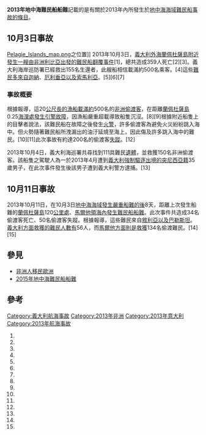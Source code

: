 **2013年地中海難民船船難**記載的是有關於2013年內所發生於[地中海海域](../Page/地中海.md "wikilink")[難民船事故的條目](https://zh.wikipedia.org/wiki/難民 "wikilink")。

## 10月3日事故

[Pelagie_Islands_map.png](https://zh.wikipedia.org/wiki/File:Pelagie_Islands_map.png "fig:Pelagie_Islands_map.png")之位置\]\]
2013年10月3日，[義大利外海](https://zh.wikipedia.org/wiki/義大利 "wikilink")[蘭佩杜薩島附近發生一艘由](https://zh.wikipedia.org/wiki/蘭佩杜薩島 "wikilink")[非洲](../Page/非洲.md "wikilink")[利比亞出發的](https://zh.wikipedia.org/wiki/利比亞 "wikilink")[難民船翻覆事件](https://zh.wikipedia.org/wiki/難民 "wikilink")\[1\]，總共造成359人死亡\[2\]\[3\]。義大利海岸巡防署已經救出155名生還者，此艘船相信載滿約500名乘客。\[4\]這些[難民多來自](https://zh.wikipedia.org/wiki/難民 "wikilink")[迦納](https://zh.wikipedia.org/wiki/迦納 "wikilink")、[厄利垂亞以及](https://zh.wikipedia.org/wiki/厄利垂亞 "wikilink")[索馬利亞](https://zh.wikipedia.org/wiki/索馬利亞 "wikilink")。\[5\]\[6\]\[7\]

### 事故概要

根據報導，這20[公尺長的](https://zh.wikipedia.org/wiki/公尺 "wikilink")[漁船載滿約](https://zh.wikipedia.org/wiki/漁船 "wikilink")500名的[非洲](../Page/非洲.md "wikilink")[偷渡客](https://zh.wikipedia.org/wiki/偷渡客 "wikilink")，在距離[蘭佩杜薩島](https://zh.wikipedia.org/wiki/蘭佩杜薩島 "wikilink")0.25[海浬處發生引擎故障](https://zh.wikipedia.org/wiki/海浬 "wikilink")，因漁船嚴重超載導致船隻沉沒。\[8\]\[9\]根據附近船隻上的目擊者說法，該難民船在故障之後發生[火警](https://zh.wikipedia.org/wiki/火警 "wikilink")，許多偷渡客為避免火災紛紛跳入海中。但火勢隨著難民船所洩漏出的油汙延燒至海上，因此傷及許多跳入海中的難民。\[10\]\[11\]此次事故有約達200名的偷渡客[失蹤](https://zh.wikipedia.org/wiki/失蹤 "wikilink")。\[12\]

2013年10月4日，義大利海巡署共尋找到111具難民[遺體](https://zh.wikipedia.org/wiki/遺體 "wikilink")，並救獲150名非洲偷渡客。該船隻之駕駛人為一於2013年4月遭到[義大利強制驅逐出境的](https://zh.wikipedia.org/wiki/義大利 "wikilink")[突尼西亞籍](../Page/突尼西亞.md "wikilink")35歲男子，在此次事件發生後該男子遭到義大利警方逮捕。\[13\]

## 10月11日事故

2013年10月11日，在10月3日[地中海海域發生嚴重船難的後](../Page/地中海.md "wikilink")8天，距離上次發生船難的[蘭佩杜薩島](https://zh.wikipedia.org/wiki/蘭佩杜薩島 "wikilink")120[公里處](../Page/公里.md "wikilink")、[馬爾他領海內發生難民船船難](https://zh.wikipedia.org/wiki/馬爾他 "wikilink")。此次事件共造成34名偷渡客死亡、50名偷渡客失蹤。根據報導，這些難民來自[敘利亞以及](https://zh.wikipedia.org/wiki/敘利亞 "wikilink")[巴勒斯坦](https://zh.wikipedia.org/wiki/巴勒斯坦 "wikilink")。[義大利方面救獲的難民人數有](https://zh.wikipedia.org/wiki/義大利 "wikilink")56人，而[馬爾他方面則是救獲](https://zh.wikipedia.org/wiki/馬爾他 "wikilink")134名偷渡難民。\[14\]\[15\]

## 參見

  - [非洲人移民歐洲](../Page/非洲人移民歐洲.md "wikilink")
  - [2015年地中海難民船船難](https://zh.wikipedia.org/wiki/2015年地中海難民船船難 "wikilink")

## 參考

[Category:義大利航海事故](https://zh.wikipedia.org/wiki/Category:義大利航海事故 "wikilink")
[Category:2013年非洲](https://zh.wikipedia.org/wiki/Category:2013年非洲 "wikilink")
[Category:2013年意大利](https://zh.wikipedia.org/wiki/Category:2013年意大利 "wikilink")
[Category:2013年航海事故](https://zh.wikipedia.org/wiki/Category:2013年航海事故 "wikilink")

1.

2.

3.

4.

5.
6.
7.

8.
9.
10.
11.

12.

13.
14.

15.